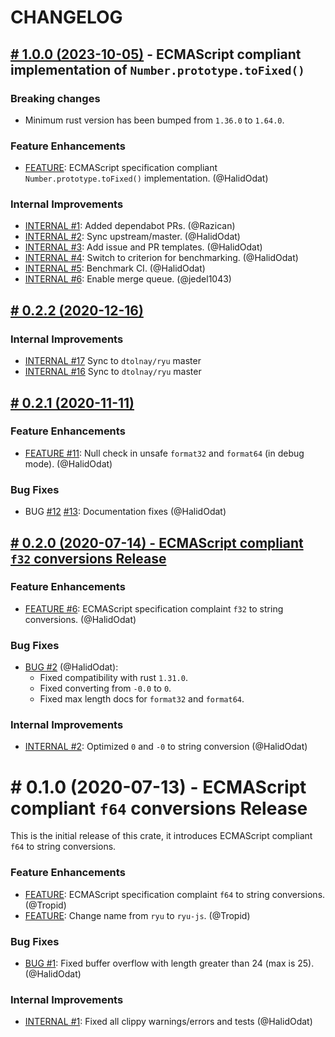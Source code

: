 # CHANGELOG

## [# 1.0.0 (2023-10-05)](https://github.com/boa-dev/ryu-js/compare/v0.2.2...v1.0.0) - ECMAScript compliant implementation of `Number.prototype.toFixed()`

### Breaking changes

- Minimum rust version has been bumped from `1.36.0` to `1.64.0`.

### Feature Enhancements

- [FEATURE](https://github.com/boa-dev/ryu-js/pull/35):
  ECMAScript specification compliant `Number.prototype.toFixed()` implementation. (@HalidOdat)

### Internal Improvements

- [INTERNAL #1](https://github.com/boa-dev/ryu-js/pull/19): Added dependabot PRs. (@Razican)
- [INTERNAL #2](https://github.com/boa-dev/ryu-js/pull/21): Sync upstream/master. (@HalidOdat)
- [INTERNAL #3](https://github.com/boa-dev/ryu-js/pull/27): Add issue and PR templates. (@HalidOdat)
- [INTERNAL #4](https://github.com/boa-dev/ryu-js/pull/28): Switch to criterion for benchmarking. (@HalidOdat)
- [INTERNAL #5](https://github.com/boa-dev/ryu-js/pull/29): Benchmark CI. (@HalidOdat)
- [INTERNAL #6](https://github.com/boa-dev/ryu-js/pull/38): Enable merge queue. (@jedel1043)

## [# 0.2.2 (2020-12-16)](https://github.com/boa-dev/ryu-js/compare/v0.2.1...v0.2.2)

### Internal Improvements

  - [INTERNAL #17](https://github.com/boa-dev/ryu-js/pull/17) Sync to `dtolnay/ryu` master
  - [INTERNAL #16](https://github.com/boa-dev/ryu-js/pull/16) Sync to `dtolnay/ryu` master

## [# 0.2.1 (2020-11-11)](https://github.com/boa-dev/ryu-js/compare/v0.2.0...v0.2.1)

### Feature Enhancements

 - [FEATURE #11](https://github.com/boa-dev/ryu-js/pull/11):
  Null check in unsafe `format32` and `format64` (in debug mode). (@HalidOdat)

### Bug Fixes

 - BUG [#12](https://github.com/boa-dev/ryu-js/pull/12) [#13](https://github.com/boa-dev/ryu-js/pull/13):
  Documentation fixes (@HalidOdat)

## [# 0.2.0 (2020-07-14) - ECMAScript compliant `f32` conversions Release](https://github.com/boa-dev/ryu-js/compare/v0.1.0...v0.2.0)

### Feature Enhancements

 - [FEATURE #6](https://github.com/boa-dev/ryu-js/pull/6):
  ECMAScript specification complaint `f32` to string conversions. (@HalidOdat)

### Bug Fixes

 - [BUG #2](https://github.com/boa-dev/ryu-js/pull/2) (@HalidOdat):
   - Fixed compatibility with rust `1.31.0`.
   - Fixed converting from `-0.0` to `0`.
   - Fixed max length docs for `format32` and `format64`.

### Internal Improvements

 - [INTERNAL #2](https://github.com/boa-dev/ryu-js/pull/2):
  Optimized `0` and `-0` to string conversion (@HalidOdat)

# # 0.1.0 (2020-07-13) - ECMAScript compliant `f64` conversions Release

This is the initial release of this crate, it introduces ECMAScript compliant `f64` to string conversions.

### Feature Enhancements

- [FEATURE](https://github.com/boa-dev/ryu-js/commit/ed781f5772882e38c53d40707a60b4f11414b9c8):
  ECMAScript specification complaint `f64` to string conversions. (@Tropid)
- [FEATURE](https://github.com/boa-dev/ryu-js/commit/fe366fa397d04324fa693b5d85134851b09719b3):
  Change name from `ryu` to `ryu-js`. (@Tropid)

### Bug Fixes

- [BUG #1](https://github.com/boa-dev/ryu-js/pull/1):
  Fixed buffer overflow with length greater than 24 (max is 25). (@HalidOdat)

### Internal Improvements

 - [INTERNAL #1](https://github.com/boa-dev/ryu-js/pull/2):
  Fixed all clippy warnings/errors and tests (@HalidOdat)
